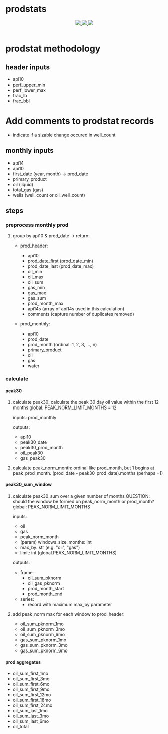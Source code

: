 # prodstats

<div style="text-align:center;">
  <table >
    <tr>
      <a href="https://codecov.io/gh/la-mar/prodstats">
        <img src="https://codecov.io/gh/la-mar/prodstats/branch/master/graph/badge.svg" />
      </a>
      <a href="(https://circleci.com/gh/la-mar/prodstats">
        <img src="https://circleci.com/gh/la-mar/prodstats.svg?style=svg" />
      </a>
            <a href="https://hub.docker.com/r/driftwood/prodstats">
        <img src="https://img.shields.io/docker/pulls/driftwood/prodstats.svg" />
      </a>
    </tr>
  </table>
</div>

# prodstat methodology

## header inputs

- api10
- perf_upper_min
- perf_lower_max
- frac_lb
- frac_bbl

# Add comments to prodstat records

- indicate if a sizable change occured in well_count

## monthly inputs

- api14
- api10
- first_date (year, month) -> prod_date
- primary_product
- oil (liquid)
- total_gas (gas)
- wells (well_count or oil_well_count)

## steps

### preprocess monthly prod

1. group by api10 & prod_date ->
   return:

   - prod_header:

     - api10
     - prod_date_first (prod_date_min)
     - prod_date_last (prod_date_max)
     - oil_min
     - oil_max
     - oil_sum
     - gas_min
     - gas_max
     - gas_sum
     - prod_month_max
     - api14s (array of api14s used in this calculation)
     - comments (capture number of duplicates removed)

   - prod_monthly:

     - api10
     - prod_date
     - prod_month (ordinal: 1, 2, 3, ..., n)
     - primary_product
     - oil
     - gas
     - water

### calculate

#### peak30

1.  calculate peak30: calculate the peak 30 day oil value within the first 12 months
    global: PEAK_NORM_LIMIT_MONTHS = 12

    inputs: prod_monthly

    outputs:

    - api10
    - peak30_date
    - peak30_prod_month
    - oil_peak30
    - gas_peak30

2.  calculate peak_norm_month: ordinal like prod_month, but 1 begins at peak_prod_month. (prod_date - peak30_prod_date).months (perhaps +1)

#### peak30_sum_window

1. calculate peak30_sum over a given number of months
   QUESTION: should the window be formed on peak_norm_month or prod_month?
   global: PEAK_NORM_LIMIT_MONTHS

   inputs:

   - oil
   - gas
   - peak_norm_month
   - (param) windows_size_months: int
   - max_by: str (e.g. "oil", "gas")
   - limit: int (global.PEAK_NORM_LIMIT_MONTHS)

   outputs:

   - frame:
     - oil_sum_pknorm
     - oil_gas_pknorm
     - prod_month_start
     - prod_month_end
   - series:
     - record with maximum max_by parameter

2. add peak_norm max for each window to prod_header:
   - oil_sum_pknorm_1mo
   - oil_sum_pknorm_3mo
   - oil_sum_pknorm_6mo
   - gas_sum_pknorm_1mo
   - gas_sum_pknorm_3mo
   - gas_sum_pknorm_6mo

#### prod aggregates

- oil_sum_first_1mo
- oil_sum_first_3mo
- oil_sum_first_6mo
- oil_sum_first_9mo
- oil_sum_first_12mo
- oil_sum_first_18mo
- oil_sum_first_24mo
- oil_sum_last_1mo
- oil_sum_last_3mo
- oil_sum_last_6mo
- oil_total
